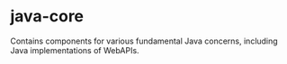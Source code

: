 java-core
=========

Contains components for various fundamental Java concerns, including Java implementations of WebAPIs.
